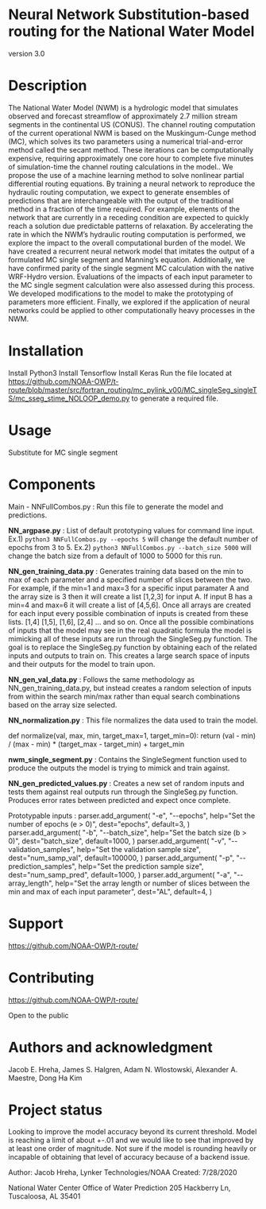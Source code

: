 # Neural Network Substitution-based routing for the National Water Model
version 3.0

# Description
The National Water Model (NWM) is a hydrologic model that simulates observed and forecast
streamflow of approximately 2.7 million stream segments in the continental US (CONUS). The
channel routing computation of the current operational NWM is based on the Muskingum-Cunge
method (MC), which solves its two parameters using a numerical trial-and-error method called
the secant method. These iterations can be computationally expensive, requiring approximately one
core hour to complete five minutes of simulation-time the channel routing calculations in the model..
We propose the use of a machine learning method to solve nonlinear partial differential routing
equations. By training a neural network to reproduce the hydraulic routing computation, we
expect to generate ensembles of predictions that are interchangeable with the output of the
traditional method in a fraction of the time required. For example, elements of the network that
are currently in a receding condition are expected to quickly reach a solution due predictable
patterns of relaxation. By accelerating the rate in which the NWM’s hydraulic routing
computation is performed, we explore the impact to the overall computational burden of the
model.
We have created a recurrent neural network model that imitates the output of a formulated MC
single segment and Manning’s equation. Additionally, we have confirmed parity of the single
segment MC calculation with the native WRF-Hydro version. Evaluations of the impacts of each
input parameter to the MC single segment calculation were also assessed during this process.
We developed modifications to the model to make the prototyping of parameters more efficient.
Finally, we explored if the application of neural networks could be applied to other
computationally heavy processes in the NWM.

# Installation
Install Python3
Install Tensorflow
Install Keras
Run the file located at  https://github.com/NOAA-OWP/t-route/blob/master/src/fortran_routing/mc_pylink_v00/MC_singleSeg_singleTS/mc_sseg_stime_NOLOOP_demo.py to generate a required file.

# Usage
Substitute for MC single segment

# Components
Main - NNFullCombos.py :
Run this file to generate the model and predictions.

**NN_argpase.py** :
List of default prototyping values for command line input. Ex.1) `python3 NNFullCombos.py --epochs 5` will change the default number of epochs from 3 to 5.
Ex.2) `python3 NNFullCombos.py --batch_size 5000` will change the batch size from a default of 1000 to 5000 for this run. 

**NN_gen_training_data.py** : 
Generates training data based on the min to max of each parameter and a specified number of slices between the two. For example, if the min=1 and max=3 for
a specific input paramater A and the array size is 3 then it will create a list [1,2,3] for input A. If input B has a min=4 and max=6 it will create a list of [4,5,6]. Once all arrays 
are created for each input every possible combination of inputs is created from these lists. [1,4] [1,5], [1,6], [2,4] ... and so on. Once all the possible combinations of inputs that the model may see in the 
real quadratic formula the model is mimicking all of these inputs are run through the SingleSeg.py function. The goal is to replace the SingleSeg.py function by obtaining each of the related inputs and outputs to train on. This creates a large
search space of inputs and their outputs for the model to train upon.

**NN_gen_val_data.py** :
Follows the same methodology as NN_gen_training_data.py, but instead creates a random selection of inputs from within the search min/max rather than equal search combinations based on the array size selected.

**NN_normalization.py** :
This file normalizes the data used to train the model.

def normalize(val, max, min, target_max=1, target_min=0):
    return (val - min) / (max - min) * (target_max - target_min) + target_min

**nwm_single_segment.py** :
Contains the SingleSegment function used to produce the outputs the model is trying to mimick and train against.

**NN_gen_predicted_values.py** :
Creates a new set of random inputs and tests them against real outputs run through the SingleSeg.py function. Produces error rates between predicted 
and expect once complete. 

Prototypable inputs :
parser.add_argument(
        "-e",
        "--epochs",
        help="Set the number of epochs (e > 0)",
        dest="epochs",
        default=3,
    )
    parser.add_argument(
        "-b",
        "--batch_size",
        help="Set the batch size (b > 0)",
        dest="batch_size",
        default=1000,
    )
    parser.add_argument(
        "-v",
        "--validation_samples",
        help="Set the validation sample size",
        dest="num_samp_val",
        default=100000,
    )
    parser.add_argument(
        "-p",
        "--prediction_samples",
        help="Set the prediction sample size",
        dest="num_samp_pred",
        default=1000,
    )
    parser.add_argument(
        "-a",
        "--array_length",
        help="Set the array length or number of slices between the min and max of each input parameter",
        dest="AL",
        default=4,
    )

# Support
https://github.com/NOAA-OWP/t-route/

# Contributing
https://github.com/NOAA-OWP/t-route/

Open to the public 

# Authors and acknowledgment
Jacob E. Hreha, James S. Halgren,  Adam N. Wlostowski,  Alexander A. Maestre,  Dong Ha Kim

# Project status
Looking to improve the model accuracy beyond its current threshold. Model is reaching a limit of about +-.01 and we would like to see that improved by at least one order of magnitude. 
Not sure if the model is rounding heavily or incapable of obtaining that level of accuracy because of a backend issue. 

Author:      Jacob Hreha, Lynker Technologies/NOAA
Created:     7/28/2020

National Water Center 
Office of Water Prediction
205 Hackberry Ln, Tuscaloosa, AL 35401

